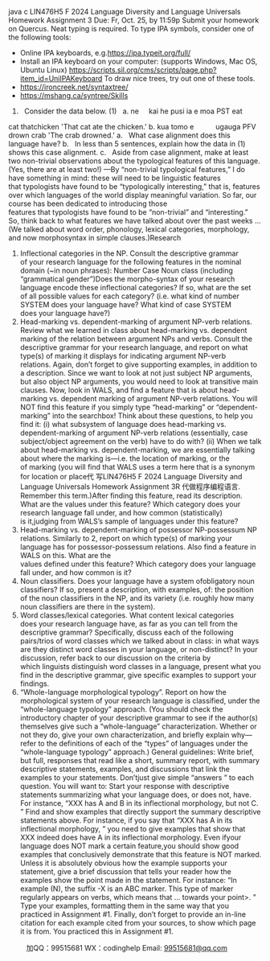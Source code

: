 java c
LIN476H5 F 2024
Language Diversity and Language Universals
Homework Assignment 3
Due: Fr, Oct. 25, by 11:59p
Submit your homework on Quercus. Neat typing is required.
To type IPA symbols, consider one of the following tools:
- Online IPA keyboards, e.g.https://ipa.typeit.org/full/
- Install an IPA keyboard on your computer: (supports Windows, Mac OS, Ubuntu Linux)
https://scripts.sil.org/cms/scripts/page.php?item_id=UniIPAKeyboard
To draw nice trees, try out one of these tools.
- https://ironcreek.net/syntaxtree/
- https://mshang.ca/syntree/Skills
1.   Consider the data below.
(1)   a. ne     kai
he
pusi
ia e
moa
PST eat

cat
thatchicken
'That cat ate the chicken.'
b. kua tomo e           ugauga
PFV drown crab
'The crab drowned.'
a.   What case alignment does this language have?
b.   In less than 5 sentences, explain how the data in (1) shows this case alignment.
c.   Aside from case alignment, make at least two non-trivial observations about the typological features of this language. (Yes, there are at least two!)
—By “non-trivial typological features,” I do have something in mind: these will need to be linguistic features that typologists have found to be “typologically interesting,” that is, features over which languages of the world display meaningful variation.
So far, our course has been dedicated to introducing those features that typologists have found to be “non-trivial” and “interesting.” So, think back to what features we have talked
about over the past weeks …
(We talked about word order, phonology, lexical categories, morphology, and now morphosyntax in simple clauses.)Research
1. Inflectional categories in the NP. Consult the descriptive grammar of your research language for the following features in the nominal domain (~in noun phrases):
Number
Case
Noun class (including “grammatical gender”)Does the morpho-syntax of your research language encode these inflectional categories? If so, what are the set of all possible values for each category? (i.e. what kind of number SYSTEM does your language have? What kind of case SYSTEM does your language have?)
2. Head-marking vs. dependent-marking of argument NP-verb relations. Review what we
learned in class about head-marking vs. dependent marking of the relation between argument NPs and verbs. Consult the descriptive grammar for your research language, and report on what type(s) of marking it displays for indicating argument NP-verb relations. Again, don’t forget to give supporting examples, in addition to a description.
Since we want to look at not just subject NP arguments, but also object NP arguments, you would need to look at transitive main clauses.
Now, look in WALS, and find a feature that is about head-marking vs. dependent marking of argument NP-verb relations.
You will NOT find this feature if you simply type “head-marking” or “dependent-marking” into the searchbox! Think about these questions, to help you find it: (i) what subsystem of language does head-marking vs. dependent-marking of argument NP-verb relations (essentially, case  subject/object agreement on the verb) have to do with? (ii) When we talk about head-marking vs. dependent-marking, we are essentially talking about where the marking is—i.e. the location of marking, or the    of marking (you will find that WALS uses a term here that is a synonym for location or place代 写LIN476H5 F 2024 Language Diversity and Language Universals Homework Assignment 3R
代做程序编程语言. Remember this term.)After finding this feature, read its description. What are the values under this feature? Which category does your research language fall under, and how common (statistically) is it,judging from WALS’s sample of languages under this feature?
3. Head-marking vs. dependent-marking of possessor NP-possessum NP relations. Similarly to
2, report on which type(s) of marking your language has for possessor-possessum relations.
Also find a feature in WALS on this. What are the values defined under this feature? Which category does your language fall under, and how common is it?
4. Noun classifiers. Does your language have a system ofobligatory noun classifiers? If so, present a description, with examples, of: the position of the noun classifiers in the NP, and its variety (i.e. roughly how many noun classifiers are there in the system).
5. Word classes/lexical categories. What content lexical categories does your research language have, as far as you can tell from the descriptive grammar?
Specifically, discuss each of the following pairs/trios of word classes which we talked about in class: in what ways are they distinct word classes in your language, or non-distinct? In your discussion, refer back to our discussion on the criteria by which linguists distinguish word classes in a language, present what you find in the descriptive grammar, give specific examples to support your findings.
6. “Whole-language morphological typology”. Report on how the morphological system of your research language is classified, under the “whole-language typology” approach.
(You should check the introductory chapter of your descriptive grammar to see if the author(s) themselves give such a “whole-language” characterization. Whether or not they do, give your own characterization, and briefly explain why—refer to the definitions of each of the “types” of languages under the “whole-language typology” approach.)
General guidelines:
Write brief, but full, responses that read like a short, summary report, with summary descriptive statements, examples, and discussions that link the examples to your statements. Don’tjust give simple “answers ” to each question.
You will want to:
Start your response with descriptive statements summarizing what your language does, or does not, have. For instance, “XXX has A and B in its inflectional morphology, but not C. ”
Find and show examples that directly support the summary descriptive statements above.
For instance, if you say that “XXX has A in its inflectional morphology, ” you need to give examples that show that XXX indeed does have A in its inflectional morphology.
Even ifyour language does NOT mark a certain feature,you should show good examples that conclusively demonstrate that this feature is NOT marked.
Unless it is absolutely obvious how the example supports your statement, give a brief discussion
that tells your reader how the examples show the point made in the statement. For instance: “In
example (N), the suffix -X is an ABC marker. This type of marker regularly appears on verbs, which means that …  towards your point>. ” 
Type your examples, formatting them in the same way that you practiced in Assignment #1. 
Finally, don’t forget to provide an in-line citation for each example cited from your sources, to show which page it is from. You practiced this in Assignment #1. 



         
加QQ：99515681  WX：codinghelp  Email: 99515681@qq.com
